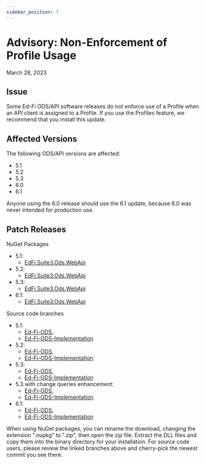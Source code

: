 ```yaml
---
sidebar_position: 7
---
```


# Advisory: Non-Enforcement of Profile Usage

March 28, 2023

## Issue

Some Ed-Fi ODS/API software releases do not enforce use of a Profile when an API
client is assigned to a Profile. If you use the Profiles feature, we recommend
that you install this update.

## Affected Versions

The following ODS/API versions are affected:

* 5.1
* 5.2
* 5.3
* 6.0
* 6.1

Anyone using the 6.0 release should use the 6.1 update, because 6.0 was never
intended for production use.

## Patch Releases

NuGet Packages

* 5.1:
  * [EdFi.Suite3.Ods.WebApi](https://www.myget.org/feed/ed-fi/package/nuget/EdFi.Suite3.Ods.WebApi/5.1.1)
* 5.2:
  * [EdFi.Suite3.Ods.WebApi](https://dev.azure.com/ed-fi-alliance/Ed-Fi-Alliance-OSS/_artifacts/feed/EdFi/NuGet/EdFi.Suite3.Ods.WebApi/overview/5.2.14416)
* 5.3:
  * [EdFi.Suite3.Ods.WebApi](https://dev.azure.com/ed-fi-alliance/Ed-Fi-Alliance-OSS/_artifacts/feed/EdFi/NuGet/EdFi.Suite3.Ods.WebApi/overview/5.3.1483)
* 6.1:
  * [EdFi.Suite3.Ods.WebApi](https://dev.azure.com/ed-fi-alliance/Ed-Fi-Alliance-OSS/_artifacts/feed/EdFi/NuGet/EdFi.Suite3.Ods.WebApi/overview/6.1.929)

Source code branches

* 5.1:
  * [Ed-Fi-ODS](https://github.com/Ed-Fi-Alliance-OSS/Ed-Fi-ODS/tree/v5.1-patch2),
  * [Ed-Fi-ODS-Implementation](https://github.com/Ed-Fi-Alliance-OSS/Ed-Fi-ODS-Implementation/tree/v5.1-patch2)
* 5.2:
  * [Ed-Fi-ODS](https://github.com/Ed-Fi-Alliance-OSS/Ed-Fi-ODS/tree/v5.2-patch2),
  * [Ed-Fi-ODS-Implementation](https://github.com/Ed-Fi-Alliance-OSS/Ed-Fi-ODS-Implementation/tree/v5.2-patch2)
* 5.3:
  * [Ed-Fi-ODS](https://github.com/Ed-Fi-Alliance-OSS/Ed-Fi-ODS/tree/v5.3-patch4),
  * [Ed-Fi-ODS-Implementation](https://github.com/Ed-Fi-Alliance-OSS/Ed-Fi-ODS-Implementation/tree/v5.3-patch4)
* 5.3 with change queries enhancement:
  * [Ed-Fi-ODS](https://github.com/Ed-Fi-Alliance-OSS/Ed-Fi-ODS/tree/f-Change-Queries-Enhancements-v5.3),
  * [Ed-Fi-ODS-Implementation](https://github.com/Ed-Fi-Alliance-OSS/Ed-Fi-ODS-Implementation/tree/f-Change-Queries-Enhancements-v5.3)
* 6.1:
  * [Ed-Fi-ODS](https://github.com/Ed-Fi-Alliance-OSS/Ed-Fi-ODS/tree/v6.1-patch1),
  * [Ed-Fi-ODS-Implementation](https://github.com/Ed-Fi-Alliance-OSS/Ed-Fi-ODS-Implementation/tree/v6.1-patch1)

When using NuGet packages, you can rename the download, changing the extension
".nupkg" to ".zip", then open the zip file. Extract the DLL files and copy them
into the binary directory for your installation. For source code users, please
review the linked branches above and cherry-pick the newest commit you see
there.
